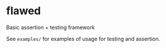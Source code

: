 # flawed

Basic assertion + testing framework

See `examples/` for examples of usage for testing and assertion.
